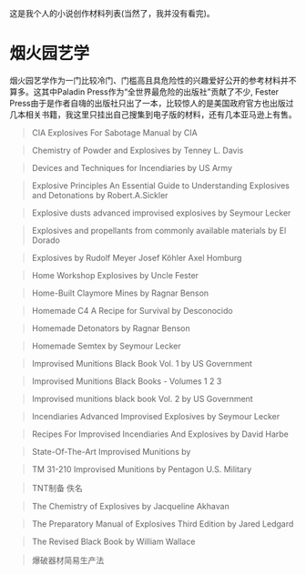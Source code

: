 这是我个人的小说创作材料列表(当然了，我并没有看完)。


# 烟火园艺学

烟火园艺学作为一门比较冷门、门槛高且具危险性的兴趣爱好公开的参考材料并不算多。这其中Paladin Press作为“全世界最危险的出版社”贡献了不少, Fester Press由于是作者自嗨的出版社只出了一本，比较惊人的是美国政府官方也出版过几本相关书籍，我这里只挂出自己搜集到电子版的材料，还有几本亚马逊上有售。

> CIA Explosives For Sabotage Manual by CIA

> Chemistry of Powder and Explosives by Tenney L. Davis

> Devices and Techniques for Incendiaries by US Army 

> Explosive Principles  An Essential Guide to Understanding Explosives and Detonations by Robert.A.Sickler

> Explosive dusts advanced improvised explosives by Seymour Lecker

> Explosives and propellants from commonly available materials by El Dorado

> Explosives by Rudolf Meyer Josef Köhler Axel Homburg

> Home Workshop Explosives by Uncle Fester

> Home-Built Claymore Mines by Ragnar Benson

> Homemade C4 A Recipe for Survival by Desconocido

> Homemade Detonators by Ragnar Benson

> Homemade Semtex by Seymour Lecker

> Improvised Munitions Black Book Vol. 1 by US Government

> Improvised Munitions Black Books - Volumes 1 2 3

> Improvised munitions black book Vol. 2 by US Government

> Incendiaries Advanced Improvised Explosives by Seymour Lecker

> Recipes For Improvised Incendiaries And Explosives by David Harbe

> State-Of-The-Art Improvised Munitions by 

> TM 31-210 Improvised Munitions by Pentagon U.S. Military

> TNT制备 佚名

> The Chemistry of Explosives by Jacqueline Akhavan

> The Preparatory Manual of Explosives Third Edition by Jared Ledgard

> The Revised Black Book by William Wallace

> 爆破器材简易生产法
